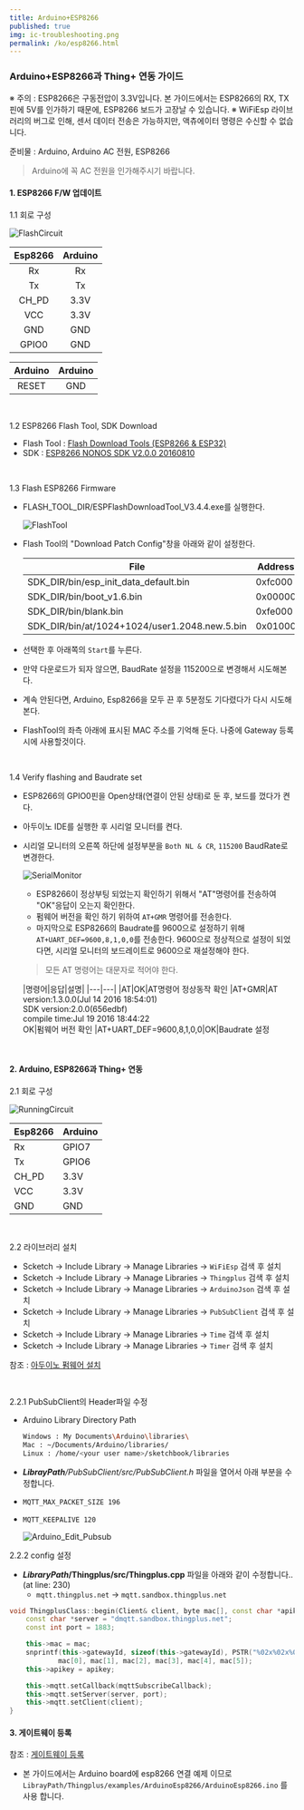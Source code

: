 ```yaml
---
title: Arduino+ESP8266
published: true
img: ic-troubleshooting.png
permalink: /ko/esp8266.html
---
```


### Arduino+ESP8266과 Thing+ 연동 가이드

※ 주의 : ESP8266은 구동전압이 3.3V입니다. 본 가이드에서는 ESP8266의 RX, TX핀에 5V를 인가하기 때문에, ESP8266 보드가 고장날 수 있습니다.
※ WiFiEsp 라이브러리의 버그로 인해, 센서 데이터 전송은 가능하지만, 액츄에이터 명령은 수신할 수 없습니다.

준비물 : Arduino, Arduino AC 전원, ESP8266

> Arduino에 꼭 AC 전원을 인가해주시기 바랍니다.


#### 1. ESP8266 F/W 업데이트

1.1 회로 구성

  ![FlashCircuit](/assets/esp8266ArduinoFlashCircuit.png)

  |Esp8266|Arduino
  |:---:|:---:
  |Rx|Rx
  |Tx|Tx
  |CH_PD|3.3V
  |VCC|3.3V
  |GND|GND
  |GPIO0|GND

  |Arduino|Arduino|
  |:---:|:---:|
  |RESET|GND|

<br/>

1.2 ESP8266 Flash Tool, SDK Download

  - Flash Tool : [Flash Download Tools (ESP8266 & ESP32)](https://www.espressif.com/en/support/download/other-tools)
  - SDK : [ESP8266 NONOS SDK V2.0.0 20160810](https://www.espressif.com/en/support/download/sdks-demos)

<br/>

1.3 Flash ESP8266 Firmware

  - FLASH_TOOL_DIR/ESPFlashDownloadTool_V3.4.4.exe를 실행한다.

    ![FlashTool](/assets/esp8266FlashFirmware.png)

  - Flash Tool의 "Download Patch Config"창을 아래와 같이 설정한다.

    |File|Address|
    |---|---|
    |SDK_DIR/bin/esp_init_data_default.bin| 0xfc000
    |SDK_DIR/bin/boot_v1.6.bin|0x00000
    |SDK_DIR/bin/blank.bin|0xfe000
    |SDK_DIR/bin/at/1024+1024/user1.2048.new.5.bin|0x01000

  - 선택한 후 아래쪽의 `Start`를 누른다.
  - 만약 다운로드가 되자 않으면, BaudRate 설정을 115200으로 변경해서 시도해본다.
  - 계속 안된다면, Arduino, Esp8266을 모두 끈 후 5분정도 기다렸다가 다시 시도해본다.

  - FlashTool의 좌측 아래에 표시된 MAC 주소를 기억해 둔다. 나중에 Gateway 등록시에 사용할것이다.

<br/>

1.4 Verify flashing and Baudrate set

- ESP8266의 GPIO0핀을 Open상태(연결이 안된 상태)로 둔 후, 보드를 껐다가 켠다.
- 아두이노 IDE를 실행한 후 시리얼 모니터를 켠다.

- 시리얼 모니터의 오른쪽 하단에 설정부분을 `Both NL & CR`, `115200` BaudRate로 변경한다.

  ![SerialMonitor](/assets/esp8266SerialMonitor.png)

  - ESP8266이 정상부팅 되었는지 확인하기 위해서 "AT"명령어를 전송하여 "OK"응답이 오는지 확인한다.
  - 펌웨어 버전을 확인 하기 위하여 `AT+GMR` 명령어를 전송한다.
  - 마지막으로 ESP8266의 Baudrate를 9600으로 설정하기 위해 `AT+UART_DEF=9600,8,1,0,0`를 전송한다. 9600으로 정상적으로 설정이 되었다면, 시리얼 모니터의 보드레이트로 9600으로 재설정해야 한다.

  > 모든 AT 명령어는 대문자로 적어야 한다.

  |명령어|응답|설명|
  |---|---|
  |AT|OK|AT명령어 정상동작 확인
  |AT+GMR|AT version:1.3.0.0(Jul 14 2016 18:54:01)<br>SDK version:2.0.0(656edbf)<br>compile time:Jul 19 2016 18:44:22<br>OK|펌웨어 버전 확인
  |AT+UART_DEF=9600,8,1,0,0|OK|Baudrate 설정

<br/>

#### 2. Arduino, ESP8266과 Thing+ 연동

2.1 회로 구성

  ![RunningCircuit](/assets/esp8266ArduinoRunningCircuit.png)

  |Esp8266|Arduino
  |---|---
  |Rx|GPIO7
  |Tx|GPIO6
  |CH_PD|3.3V
  |VCC|3.3V
  |GND|GND

<br/>

2.2 라이브러리 설치

  - Scketch -> Include Library -> Manage Libraries -> `WiFiEsp` 검색 후 설치
  - Scketch -> Include Library -> Manage Libraries -> `Thingplus` 검색 후 설치
  - Scketch -> Include Library -> Manage Libraries -> `ArduinoJson` 검색 후 설치
  - Scketch -> Include Library -> Manage Libraries -> `PubSubClient` 검색 후 설치
  - Scketch -> Include Library -> Manage Libraries -> `Time` 검색 후 설치
  - Scketch -> Include Library -> Manage Libraries -> `Timer` 검색 후 설치

참조 : [아두이노 펌웨어 설치](/ko/open-hardware/arduino-noSSL-user-guide.html#id-firmware)

<br/>

2.2.1 PubSubClient의 Header파일 수정

  - Arduino Library Directory Path

    ``` bash
    Windows : My Documents\Arduino\libraries\
    Mac : ~/Documents/Arduino/libraries/
    Linux : /home/<your user name>/sketchbook/libraries
    ```

  - _**LibrayPath**/PubSubClient/src/PubSubClient.h_ 파일을 열어서 아래 부분을 수정합니다.

  - `MQTT_MAX_PACKET_SIZE 196`
  - `MQTT_KEEPALIVE 120`

    ![Arduino_Edit_Pubsub](/assets/arduino_edit_pubsub.png)


2.2.2 config 설정
  - **_LibraryPath_/Thingplus/src/Thingplus.cpp** 파일을 아래와 같이 수정합니다..(at line: 230)
    - `mqtt.thingplus.net` -> `mqtt.sandbox.thingplus.net`

```c++
void ThingplusClass::begin(Client& client, byte mac[], const char *apikey) {
	const char *server = "dmqtt.sandbox.thingplus.net";
	const int port = 1883;

	this->mac = mac;
	snprintf(this->gatewayId, sizeof(this->gatewayId), PSTR("%02x%02x%02x%02x%02x%02x"),
			mac[0], mac[1], mac[2], mac[3], mac[4], mac[5]);
	this->apikey = apikey;

	this->mqtt.setCallback(mqttSubscribeCallback);
	this->mqtt.setServer(server, port);
	this->mqtt.setClient(client);
}
```

#### 3. 게이트웨이 등록

참조 : [게이트웨이 등록](/ko/open-hardware/arduino-noSSL-user-guide.html#id-gateway)

- 본 가이드에서는 Arduino board에 esp8266 연결 예제 이므로 `LibrayPath/Thingplus/examples/ArduinoEsp8266/ArduinoEsp8266.ino` 를 사용 합니다.

<br/>
<br/>
<br/>